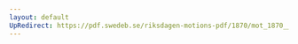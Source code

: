 ```yaml
---
layout: default
UpRedirect: https://pdf.swedeb.se/riksdagen-motions-pdf/1870/mot_1870__fk__00003.pdf
---
```

